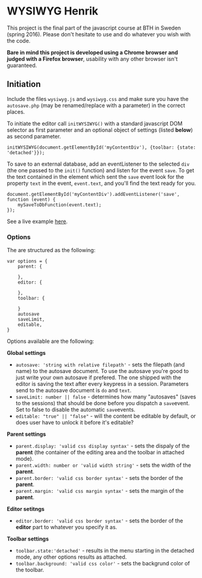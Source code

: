 # WYSIWYG Henrik

This project is the final part of the javascript course at BTH in Sweden (spring 2016). Please don't hesitate to use and do whatever you wish with the code.

**Bare in mind this project is developed using a Chrome browser and judged with a Firefox browser**, usability with any other browser isn't guaranteed.

## Initiation

Include the files `wysiwyg.js` and `wysiwyg.css` and make sure you have the `autosave.php` (may be renamed/replace with a parameter) in the correct places.

To initiate the editor call `initWYSIWYG()` with a standard javascript DOM selector as first parameter and an optional object of settings (listed **below**) as second parameter.

`initWYSIWYG(document.getElementById('myContentDiv'), {toolbar: {state: 'detached'}});`

To save to an external database, add an eventListener to the selected `div` (the one passed to the `init()` function) and listen for the event `save`. To get the text contained in the element which sent the `save` event look for the property `text` in the event, `event.text`, and you'll find the text ready for you.

    document.getElementById('myContentDiv').addEventListener('save', function (event) {
        mySaveToDbFunction(event.text);
    });


See a live example [here](http://www.student.bth.se/~hear15/dbwebb-kurser/javascript/me/kmom10/texteditor/presentation.php).

### Options

The are structured as the following:

    var options = {
        parent: {

        },
        editor: {

        },
        toolbar: {

        }
        autosave
        saveLimit,
        editable,
    }

Options available are the following:

**Global settings**
*  `autosave: 'string with relative filepath'` - sets the filepath (and name) to the autosave document.
  To use the autosave you're good to just write your own autosave if prefered. The one shipped with the editor is saving the text after every keypress in a session. Parameters send to the autosave document is `do` and `text`.
*  `saveLimit: number || false` - determines how many "autosaves" (saves to the sessions) that should be done before you dispatch a `save`event. Set to false to disable the automatic `save`events.
*  `editable: "true" || "false"` - will the content be editable by default, or does user have to unlock it before it's editable?

**Parent settings**
*  `parent.display: 'valid css display syntax'` - sets the dispaly of the **parent** (the container of the editing area and the toolbar in attached mode).
*  `parent.width: number or 'valid width string'` - sets the width of the **parent**.
*  `parent.border: 'valid css border syntax'` - sets the border of the **parent**.
*  `parent.margin: 'valid css margin syntax'` - sets the margin of the **parent**.

**Editor setitngs**
*  `editor.border: 'valid css border syntax'` - sets the border of the **editor** part to whatever you specify it as.

**Toolbar settings**
*  `toolbar.state:'detached'` - results in the menu starting in the detached mode, any other options results as attached.
*  `toolbar.background: 'valid css color'` - sets the backgrund color of the toolbar.
